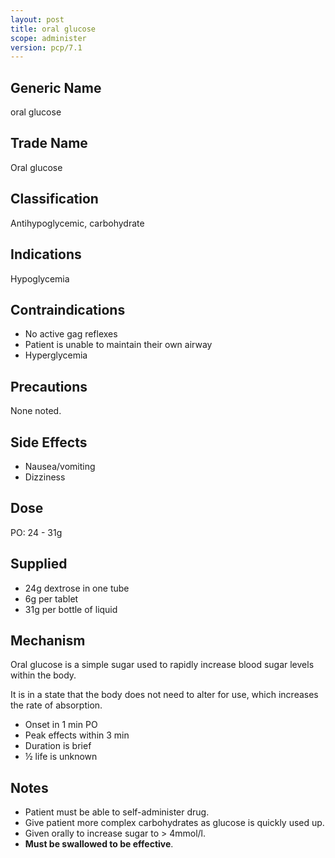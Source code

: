 ```yaml
---
layout: post
title: oral glucose
scope: administer
version: pcp/7.1
---
```


## Generic Name

oral glucose

## Trade Name

Oral glucose

## Classification

Antihypoglycemic, carbohydrate

## Indications

Hypoglycemia

## Contraindications

- No active gag reflexes
- Patient is unable to maintain their own airway
- Hyperglycemia

## Precautions

None noted.

## Side Effects

- Nausea/vomiting
- Dizziness

## Dose

PO: 24 - 31g

## Supplied

- 24g dextrose in one tube
- 6g per tablet
- 31g per bottle of liquid

## Mechanism

Oral glucose is a simple sugar used to rapidly increase blood sugar levels within the body.

It is in a state that the body does not need to alter for use, which increases the rate of absorption.

- Onset in 1 min PO
- Peak effects within 3 min
- Duration is brief
- ½ life is unknown

## Notes

- Patient must be able to self-administer drug.
- Give patient more complex carbohydrates as glucose is quickly used up.
- Given orally to increase sugar to > 4mmol/l.
- **Must be swallowed to be effective**.
